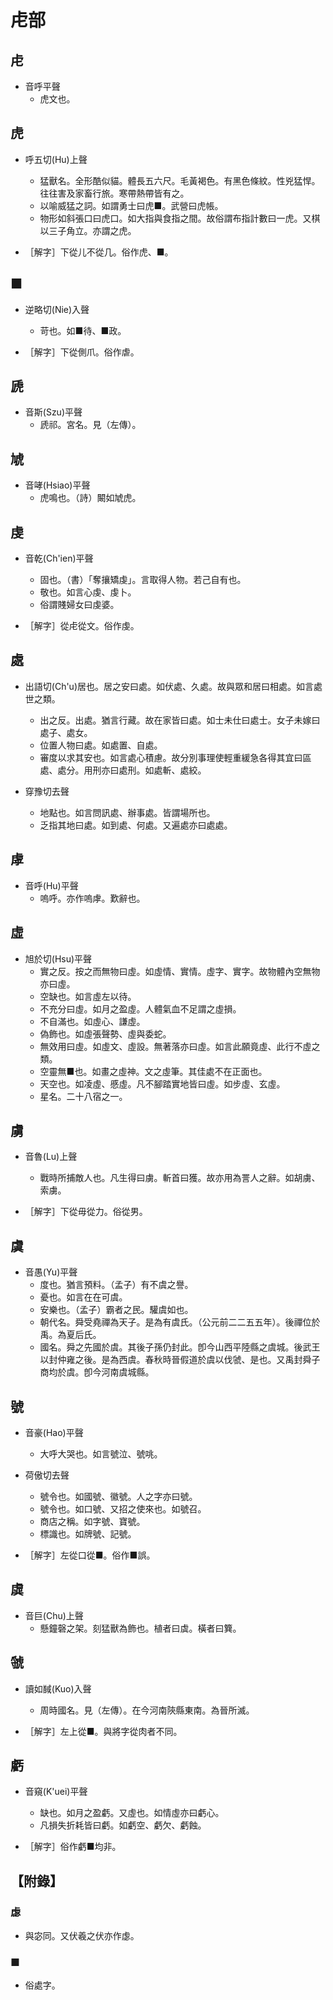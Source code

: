 # 虍部

## 虍

- 音呼平聲
    - 虎文也。

## 虎

- 呼五切(Hu)上聲
    - 猛獸名。全形酷似貓。體長五六尺。毛黃褐色。有黑色條紋。性兇猛悍。往往害及家畜行旅。寒帶熱帶皆有之。
    - 以喻威猛之詞。如謂勇士曰虎■。武營曰虎帳。
    - 物形如斜張口曰虎口。如大指與食指之間。故俗謂布指計數曰一虎。又棋以三子角立。亦謂之虎。

- ［解字］下從儿不從几。俗作虎、■。

## ■

- 逆略切(Nie)入聲
    - 苛也。如■待、■政。

- ［解字］下從側爪。俗作虐。

## 虒

- 音斯(Szu)平聲
    - 虒祁。宮名。見（左傳）。

## 虓

- 音哮(Hsiao)平聲
    - 虎鳴也。（詩）闞如虓虎。

## 虔

- 音乾(Ch'ien)平聲
    - 固也。（書）「奪攘矯虔」。言取得人物。若己自有也。
    - 敬也。如言心虔、虔卜。
    - 俗謂賤婦女曰虔婆。

- ［解字］從虍從文。俗作虔。

## 處

- 出語切(Ch'u)居也。居之安曰處。如伏處、久處。故與眾和居曰相處。如言處世之類。
    - 出之反。出處。猶言行藏。故在家皆曰處。如士未仕曰處士。女子未嫁曰處子、處女。
    - 位置人物曰處。如處置、自處。
    - 審度以求其安也。如言處心積慮。故分別事理使輕重緩急各得其宜曰區處、處分。用刑亦曰處刑。如處斬、處絞。

- 穿豫切去聲
    - 地點也。如言問訊處、辦事處。皆謂場所也。
    - 乏指其地曰處。如到處、何處。又遍處亦曰處處。

## 虖

- 音呼(Hu)平聲
    - 嗚呼。亦作嗚虖。歎辭也。

## 虛

- 旭於切(Hsu)平聲
    - 實之反。按之而無物曰虛。如虛情、實情。虛字、實字。故物體內空無物亦曰虛。
    - 空缺也。如言虛左以待。
    - 不充分曰虛。如月之盈虛。人體氣血不足謂之虛損。
    - 不自滿也。如虛心、謙虛。
    - 偽飾也。如虛張聲勢、虛與委蛇。
    - 無效用曰虛。如虛文、虛設。無著落亦曰虛。如言此願竟虛、此行不虛之類。
    - 空靈無■也。如畫之虛神。文之虛筆。其佳處不在正面也。
    - 天空也。如凌虛、慼虛。凡不腳踏實地皆曰虛。如步虛、玄虛。
    - 星名。二十八宿之一。

## 虜

- 音魯(Lu)上聲
    - 戰時所捕敵人也。凡生得曰虜。斬首曰獲。故亦用為詈人之辭。如胡虜、索虜。

- ［解字］下從毋從力。俗從男。

## 虞

- 音愚(Yu)平聲
    - 度也。猶言預料。（孟子）有不虞之譽。
    - 憂也。如言在在可虞。
    - 安樂也。（孟子）霸者之民。驩虞如也。
    - 朝代名。舜受堯禪為天子。是為有虞氏。（公元前二二五五年）。後禪位於禹。為夏后氏。
    - 國名。舜之先國於虞。其後子孫仍封此。卽今山西平陸縣之虞城。後武王以封仲雍之後。是為西虞。春秋時晉假道於虞以伐虢、是也。又禹封舜子商均於虞。卽今河南虞城縣。

## 號

- 音豪(Hao)平聲
    - 大呼大哭也。如言號泣、號咷。

- 荷傲切去聲
    - 號令也。如國號、徽號。人之字亦曰號。
    - 號令也。如口號、又招之使來也。如號召。
    - 商店之稱。如字號、寶號。
    - 標識也。如牌號、記號。

- ［解字］左從口從■。俗作■誤。

## 虡

- 音巨(Chu)上聲
    - 懸鐘磬之架。刻猛獸為飾也。植者曰虡。橫者曰簨。

## 虢

- 讀如馘(Kuo)入聲
    - 周時國名。見（左傳）。在今河南陝縣東南。為晉所滅。

- ［解字］左上從■。與將字從肉者不同。

## 虧

- 音窺(K'uei)平聲
    - 缺也。如月之盈虧。又虛也。如情虛亦曰虧心。
    - 凡損失折耗皆曰虧。如虧空、虧欠、虧蝕。

- ［解字］俗作虧■均非。

## 【附錄】

### 虙
- 與宓同。又伏羲之伏亦作虙。

### ■
- 俗處字。

